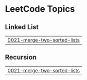 

<!---LeetCode Topics Start-->
# LeetCode Topics
## Linked List
|  |
| ------- |
| [0021-merge-two-sorted-lists](https://github.com/bandish1304/bandish1304/tree/master/0021-merge-two-sorted-lists) |
## Recursion
|  |
| ------- |
| [0021-merge-two-sorted-lists](https://github.com/bandish1304/bandish1304/tree/master/0021-merge-two-sorted-lists) |
<!---LeetCode Topics End-->